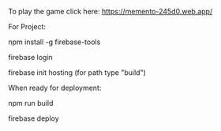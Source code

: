To play the game click here:
https://memento-245d0.web.app/


For Project:

npm install -g firebase-tools

firebase login

firebase init hosting (for path type "build")


When ready for deployment:

npm run build

firebase deploy
